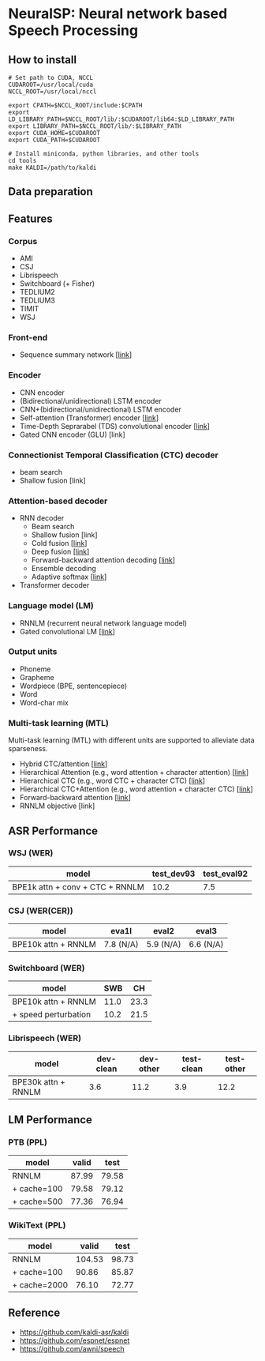 # NeuralSP: Neural network based Speech Processing

## How to install
```
# Set path to CUDA, NCCL
CUDAROOT=/usr/local/cuda
NCCL_ROOT=/usr/local/nccl

export CPATH=$NCCL_ROOT/include:$CPATH
export LD_LIBRARY_PATH=$NCCL_ROOT/lib/:$CUDAROOT/lib64:$LD_LIBRARY_PATH
export LIBRARY_PATH=$NCCL_ROOT/lib/:$LIBRARY_PATH
export CUDA_HOME=$CUDAROOT
export CUDA_PATH=$CUDAROOT

# Install miniconda, python libraries, and other tools
cd tools
make KALDI=/path/to/kaldi
```


## Data preparation


## Features
### Corpus
- AMI
- CSJ
- Librispeech
- Switchboard (+ Fisher)
- TEDLIUM2
- TEDLIUM3
- TIMIT
- WSJ

### Front-end
- Sequence summary network [[link](https://www.isca-speech.org/archive/Interspeech_2018/abstracts/1438.html)]

### Encoder
- CNN encoder
- (Bidirectional/unidirectional) LSTM encoder
- CNN+(bidirectional/unidirectional) LSTM encoder
- Self-attention (Transformer) encoder [[link](https://arxiv.org/abs/1706.03762)]
- Time-Depth Seprarabel (TDS) convolutional encoder [[link](https://arxiv.org/abs/1904.02619)]
- Gated CNN encoder (GLU) [link]

### Connectionist Temporal Classification (CTC) decoder
- beam search
- Shallow fusion [link]

### Attention-based decoder
- RNN decoder
  - Beam search
  - Shallow fusion [link]
  - Cold fusion [[link](https://arxiv.org/abs/1708.06426)]
  - Deep fusion [[link](https://arxiv.org/abs/1503.03535)]
  - Forward-backward attention decoding [[link](https://www.isca-speech.org/archive/Interspeech_2018/abstracts/1160.html)]
  - Ensemble decoding
  - Adaptive softmax [[link](https://arxiv.org/abs/1609.04309)]
- Transformer decoder

### Language model (LM)
- RNNLM (recurrent neural network language model)
- Gated convolutional LM [[link](https://arxiv.org/abs/1612.08083)]

### Output units
- Phoneme
- Grapheme
- Wordpiece (BPE, sentencepiece)
- Word
- Word-char mix

### Multi-task learning (MTL)
Multi-task learning (MTL) with different units are supported to alleviate data sparseness.
- Hybrid CTC/attention [[link](https://www.merl.com/publications/docs/TR2017-190.pdf)]
- Hierarchical Attention (e.g., word attention + character attention) [[link](http://sap.ist.i.kyoto-u.ac.jp/lab/bib/intl/INA-SLT18.pdf)]
- Hierarchical CTC (e.g., word CTC + character CTC) [[link](https://arxiv.org/abs/1711.10136)]
- Hierarchical CTC+Attention (e.g., word attention + character CTC) [[link](http://www.sap.ist.i.kyoto-u.ac.jp/lab/bib/intl/UEN-ICASSP18.pdf)]
- Forward-backward attention [[link](https://www.isca-speech.org/archive/Interspeech_2018/abstracts/1160.html)]
- RNNLM objective [link]


## ASR Performance
### WSJ (WER)
| model                            | test_dev93 | test_eval92 |
| -------------------------------- | ---------- | ----------- |
| BPE1k attn + conv + CTC + RNNLM  | 10.2       | 7.5         |

### CSJ (WER(CER))
| model               | eva1l    | eval2 | eval3 |
| ------------------- | ------ | ----- | ----- |
| BPE10k attn + RNNLM | 7.8 (N/A) | 5.9 (N/A) | 6.6 (N/A) |

### Switchboard (WER)
| model                | SWB  | CH   |
| -------------------- | ---- | ---- |
| BPE10k attn + RNNLM  | 11.0 | 23.3 |
| + speed perturbation | 10.2 | 21.5 |

### Librispeech (WER)
| model                | dev-clean | dev-other | test-clean | test-other |
| -------------------- | --------- | --------- | ---------- | ---------- |
| BPE30k attn + RNNLM  | 3.6       | 11.2      | 3.9        | 12.2       |


## LM Performance
### PTB (PPL)
| model       | valid | test  |
| ------------| ----- | ----- |
| RNNLM       | 87.99 | 79.58 |
| + cache=100 | 79.58 | 79.12 |
| + cache=500 | 77.36 | 76.94 |

### WikiText (PPL)
| model        | valid  | test  |
| ------------ | ------ | ----- |
| RNNLM        | 104.53 | 98.73 |
| + cache=100  | 90.86  | 85.87 |
| + cache=2000 | 76.10  | 72.77 |


## Reference
- https://github.com/kaldi-asr/kaldi
- https://github.com/espnet/espnet
- https://github.com/awni/speech

<!-- ## TODO
- WFST decoder
- Minimum WER training
- Convolutional decoder
- Speech Translation
- Tacotron2 -->
